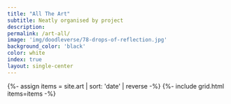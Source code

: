 ```yaml
---
title: "All The Art"
subtitle: Neatly organised by project
description: 
permalink: /art-all/
image: 'img/doodleverse/78-drops-of-reflection.jpg'
background_color: 'black'
color: white
index: true
layout: single-center
---
```


{%- assign items = site.art | sort: 'date' | reverse -%}
{%- include grid.html items=items -%}